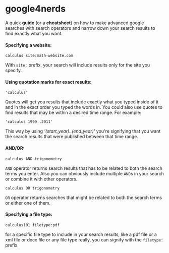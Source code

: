 # google4nerds

A quick **guide** (or a **cheatsheet**) on how to make advanced google searches with search operators and narrow down your search results to find exactly what you want.


#### Specifying a website:

```
calculus site:math-website.com
```

With `site:` prefix, your search will include results only for the site you specify.


#### Using quotation marks for exact results:

```
'calculus'
```

Quotes will get you results that include exactly what you typed inside of it and in the exact order you typed the words in. You could also use quotes to find results that may be within a desired time range. For example:

```
'calculus 1999..2011'
```

This way by using *'(start_year)..(end_year)'* you're signifying that you want the search results that were published between that time range.


#### AND/OR:

```
calculus AND trigonometry
```

`AND` operator returns search results that has to be related to both the search terms you enter. Also you can obviously include multiple `AND`s in your search or combine it with other operators.

```
calculus OR trigonometry
```

`OR` operator returns searches that might be related to both the search terms or either one of them.


#### Specifying a file type:

```
calculus101 filetype:pdf
```

for a specific file type to include in your search results, like a pdf file or a xml file or docx file or any file type really, you can signify with the `filetype:` prefix.
